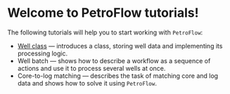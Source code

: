# Welcome to PetroFlow tutorials!

The following tutorials will help you to start working with `PetroFlow`:
* [Well class](https://nbviewer.jupyter.org/github/gazprom-neft/petroflow/blob/master/tutorials/01_Well.ipynb) — introduces a class, storing well data and implementing its processing logic.
* Well batch — shows how to describe a workflow as a sequence of actions and use it to process several wells at once.
* Core-to-log matching — describes the task of matching core and log data and shows how to solve it using `PetroFlow`.
